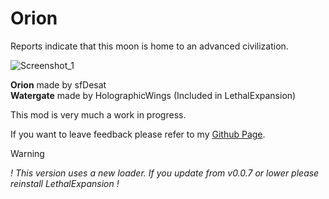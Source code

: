 # Orion
Reports indicate that this moon is home to an advanced civilization.

![Screenshot_1](https://raw.githubusercontent.com/sfDesat/Orion/main/Screenshots/Screenshot%201.png "Screenshot%201")


**Orion** made by sfDesat  
**Watergate** made by HolographicWings (Included in LethalExpansion)

This mod is very much a work in progress.  

If you want to leave feedback please refer to my [Github Page](https://github.com/sfDesat/Orion).  
> [!WARNING]
> _! This version uses a new loader. If you update from v0.0.7 or lower please reinstall LethalExpansion !_
